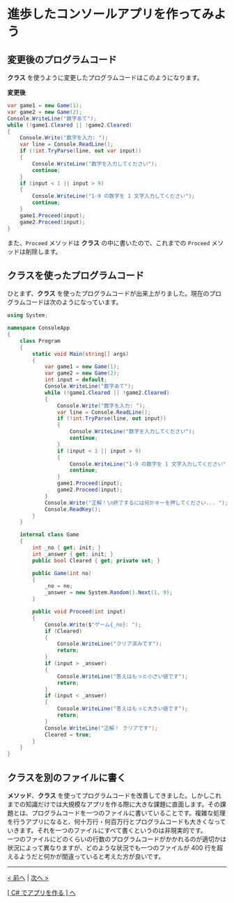 # 進歩したコンソールアプリを作ってみよう

## 変更後のプログラムコード

**クラス** を使うように変更したプログラムコードはこのようになります。

**変更後**
```cs
var game1 = new Game(1);
var game2 = new Game(2);
Console.WriteLine("数字あて");
while (!game1.Cleared || !game2.Cleared)
{
    Console.Write("数字を入力: ");
    var line = Console.ReadLine();
    if (!int.TryParse(line, out var input))
    {
        Console.WriteLine("数字を入力してください");
        continue;
    }
    if (input < 1 || input > 9)
    {
        Console.WriteLine("1-9 の数字を 1 文字入力してください");
        continue;
    }
    game1.Proceed(input);
    game2.Proceed(input);
}
```

また、```Proceed``` メソッドは **クラス** の中に書いたので、これまでの ```Proceed``` メソッドは削除します。  

## クラスを使ったプログラムコード

ひとまず、**クラス** を使ったプログラムコードが出来上がりました。現在のプログラムコードは次のようになっています。
```cs
using System;

namespace ConsoleApp
{
    class Program
    {
        static void Main(string[] args)
        {
            var game1 = new Game(1);
            var game2 = new Game(2);
            int input = default;
            Console.WriteLine("数字あて");
            while (!game1.Cleared || !game2.Cleared)
            {
                Console.Write("数字を入力: ");
                var line = Console.ReadLine();
                if (!int.TryParse(line, out input))
                {
                    Console.WriteLine("数字を入力してください");
                    continue;
                }
                if (input < 1 || input > 9)
                {
                    Console.WriteLine("1-9 の数字を 1 文字入力してください");
                    continue;
                }
                game1.Proceed(input);
                game2.Proceed(input);
            }
            Console.Write("正解！\n終了するには何かキーを押してください... ");
            Console.ReadKey();
        }
    }

    internal class Game
    {
        int _no { get; init; }
        int _answer { get; init; }
        public bool Cleared { get; private set; }

        public Game(int no)
        {
            _no = no;
            _answer = new System.Random().Next(1, 9);
        }

        public void Proceed(int input)
        {
            Console.Write($"ゲーム{_no}: ");
            if (Cleared)
            {
                Console.WriteLine("クリア済みです");
                return;
            }
            if (input > _answer)
            {
                Console.WriteLine("答えはもっと小さい値です");
                return;
            }
            if (input < _answer)
            {
                Console.WriteLine("答えはもっと大きい値です");
                return;
            }
            Console.WriteLine("正解！ クリアです");
            Cleared = true;
        }
    }
}
```

## クラスを別のファイルに書く

**メソッド**、**クラス** を使ってプログラムコードを改善してきました。しかしこれまでの知識だけでは大規模なアプリを作る際に大きな課題に直面します。その課題とは、プログラムコードを一つのファイルに書いていることです。複雑な処理を行うアプリになると、何十万行・何百万行とプログラムコードも大きくなっていきます。それを一つのファイルにすべて書くというのは非現実的です。  
一つのファイルにどのくらいの行数のプログラムコードがかかれるのが適切かは状況によって異なりますが、どのような状況でも一つのファイルが 400 行を超えるようだと何かが間違っていると考えた方が良いです。  



<hr />

[< 前へ](./textbook_advanced04.md) | [次へ >](./textbook_advanced06.md)  

[[ C# でアプリを作る ] へ](../../textbook/practice.md)